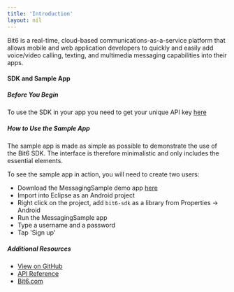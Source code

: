 ```yaml
---
title: 'Introduction'
layout: nil
---
```


Bit6 is a real-time, cloud-based communications-as-a-service platform that allows
mobile and web application developers to quickly and easily add voice/video calling, 
texting, and multimedia messaging capabilities into their apps.

#### SDK and Sample App

##### Before You Begin

To use the SDK in your app you need to get your unique API key [here](http://bit6.com/contact/)

##### How to Use the Sample App

The sample app is made as simple as possible to demonstrate the use of the Bit6 SDK. The interface is therefore minimalistic and only includes the essential elements.

To see the sample app in action, you will need to create two users:

* Download the MessagingSample demo app [here](https://github.com/bit6/bit6-android-sdk)
* Import into Eclipse as an Android project
* Right click on the project, add `bit6-sdk` as a library from Properties -> Android
* Run the MessagingSample app
* Type a username and a password
* Tap 'Sign up'

##### Additional Resources

* [View on GitHub](https://github.com/bit6/bit6-android-sdk)
* [API Reference](api/)
* [Bit6.com](http://bit6.com/)
